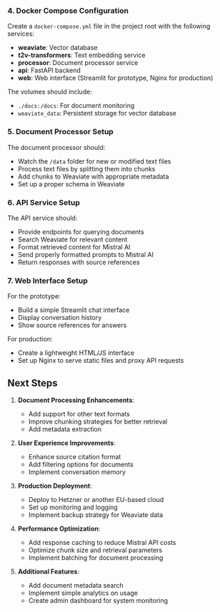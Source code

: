 ### 4. Docker Compose Configuration

Create a `docker-compose.yml` file in the project root with the following services:

- **weaviate**: Vector database
- **t2v-transformers**: Text embedding service
- **processor**: Document processor service
- **api**: FastAPI backend
- **web**: Web interface (Streamlit for prototype, Nginx for production)

The volumes should include:
- `./docs:/docs`: For document monitoring
- `weaviate_data`: Persistent storage for vector database

### 5. Document Processor Setup

The document processor should:
- Watch the `/data` folder for new or modified text files
- Process text files by splitting them into chunks
- Add chunks to Weaviate with appropriate metadata
- Set up a proper schema in Weaviate

### 6. API Service Setup

The API service should:
- Provide endpoints for querying documents
- Search Weaviate for relevant content
- Format retrieved content for Mistral AI
- Send properly formatted prompts to Mistral AI
- Return responses with source references

### 7. Web Interface Setup

For the prototype:
- Build a simple Streamlit chat interface
- Display conversation history
- Show source references for answers

For production:
- Create a lightweight HTML/JS interface
- Set up Nginx to serve static files and proxy API requests


## Next Steps

1. **Document Processing Enhancements**:
   - Add support for other text formats
   - Improve chunking strategies for better retrieval
   - Add metadata extraction

2. **User Experience Improvements**:
   - Enhance source citation format
   - Add filtering options for documents
   - Implement conversation memory

3. **Production Deployment**:
   - Deploy to Hetzner or another EU-based cloud
   - Set up monitoring and logging
   - Implement backup strategy for Weaviate data

4. **Performance Optimization**:
   - Add response caching to reduce Mistral API costs
   - Optimize chunk size and retrieval parameters
   - Implement batching for document processing

5. **Additional Features**:
   - Add document metadata search
   - Implement simple analytics on usage
   - Create admin dashboard for system monitoring
